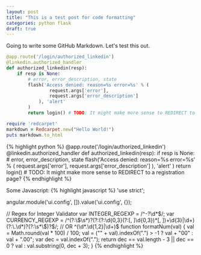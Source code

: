 ```yaml
---
layout: post
title: "This is a test post for code formatting"
categories: python flask
draft: true
---
```


Going to write some GitHub Markdown. Let's test this out.

```python
@app.route('/login/authorized_linkedin')
@linkedin.authorized_handler
def authorized_linkedin(resp):
    if resp is None:
        # error, error_description, state
        flash('Access denied: reason=%s error=%s' % (
                request.args['error'],
                request.args['error_description']
            ), 'alert'
        )
        return login() # TODO: It might make more sense to REDIRECT to a registration page?
```


```ruby
require 'redcarpet'
markdown = Redcarpet.new("Hello World!")
puts markdown.to_html
```

{% highlight python %}
@app.route('/login/authorized_linkedin')
@linkedin.authorized_handler
def authorized_linkedin(resp):
    if resp is None:
        # error, error_description, state
        flash('Access denied: reason=%s error=%s' % (
                request.args['error'],
                request.args['error_description']
            ), 'alert'
        )
        return login() # TODO: It might make more sense to REDIRECT to a registration page?
{% endhighlight %}




Some Javascript:
{% highlight javascript %}
'use strict';

angular.module('ui.config', []).value('ui.config', {});

//  Regex for Integer Validator
var INTEGER_REGEXP = /^\-?\d*$/;
var CURRENCY_REGEXP = /^(?:\$\s*)?(?:(?:\d{0,3}(?:[, ]\d{0,3})*[, ])+\d{3}|\d+)(?:\.\d*)?(?:\s*\$)?$/;
//  OR ^(\d*\.\d{1,2}|\d+)$
function formatNum(val) {
    val = Math.round(val * 100) / 100;
    val = ("" + val).indexOf(".") > -1 ? val + "00" : val + ".00";
    var dec = val.indexOf(".");
    return dec == val.length - 3 || dec == 0 ? val : val.substring(0, dec + 3);
}
{% endhighlight %}